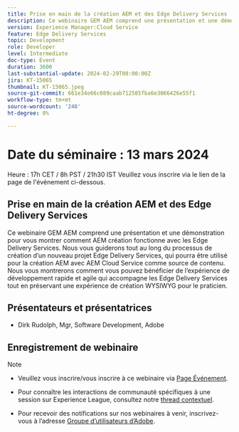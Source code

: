 ```yaml
---
title: Prise en main de la création AEM et des Edge Delivery Services
description: Ce webinaire GEM AEM comprend une présentation et une démonstration pour vous montrer comment AEM création fonctionne avec les Edge Delivery Services. Nous vous guiderons tout au long du processus de création d’un nouveau projet Edge Delivery Services, qui pourra être utilisé pour la création AEM avec AEM Cloud Service comme source de contenu. Nous vous montrerons comment vous pouvez bénéficier de l’expérience de développement rapide et agile qui accompagne les Edge Delivery Services tout en préservant une expérience de création WYSIWYG pour le praticien.
version: Experience Manager:Cloud Service
feature: Edge Delivery Services
topic: Development
role: Developer
level: Intermediate
doc-type: Event
duration: 3600
last-substantial-update: 2024-02-29T00:00:00Z
jira: KT-15065
thumbnail: KT-15065.jpeg
source-git-commit: 661e34e66c089caab712585fba6e3066426e55f1
workflow-type: tm+mt
source-wordcount: '248'
ht-degree: 0%

---
```


# Date du séminaire : 13 mars 2024

Heure : 17h CET / 8h PST / 21h30 IST Veuillez vous inscrire via le lien de la page de l&#39;événement ci-dessous.

## Prise en main de la création AEM et des Edge Delivery Services

Ce webinaire GEM AEM comprend une présentation et une démonstration pour vous montrer comment AEM création fonctionne avec les Edge Delivery Services. Nous vous guiderons tout au long du processus de création d’un nouveau projet Edge Delivery Services, qui pourra être utilisé pour la création AEM avec AEM Cloud Service comme source de contenu. Nous vous montrerons comment vous pouvez bénéficier de l’expérience de développement rapide et agile qui accompagne les Edge Delivery Services tout en préservant une expérience de création WYSIWYG pour le praticien.

## Présentateurs et présentatrices

* Dirk Rudolph, Mgr, Software Development, Adobe

## Enregistrement de webinaire

>[!NOTE]
>
>* Veuillez vous inscrire/vous inscrire à ce webinaire via [Page Événement](https://adobe.ly/4bz9T0H).
> 
>* Pour connaître les interactions de communauté spécifiques à une session sur Experience League, consultez notre [thread contextuel](https://adobe.ly/3uIj6D7).
>
>* Pour recevoir des notifications sur nos webinaires à venir, inscrivez-vous à l’adresse [Groupe d’utilisateurs d’Adobe](https://aem-augs.adobe.com/).
